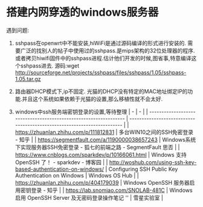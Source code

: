 # 搭建内网穿透的windows服务器

遇到问题:
1. sshpass在openwrt中不能安装,hiWiFi是通过源码编译的形式进行安装的.
   需要广泛的找别人的帖子中使用过的sshpass.是mips架构的32位处理器的程序.或者拷贝hiwifi固件中的sshpass进程.估计他们开发的时候,图省事,特意编译这个sshpass进去.
   源码:wget http://sourceforge.net/projects/sshpass/files/sshpass/1.05/sshpass-1.05.tar.gz

2. 路由器DHCP模式下,ip不固定.
   光猫的DHCP没有特定的MAC地址绑定IP的功能.并且这个系统如果依赖于光猫的设置,那么移植性就不会太好.

3. windows中ssh服务端密钥登录的设置,等待整理
   | -                                                                | -                                                                       |
   | ---------------------------------------------------------------- | ----------------------------------------------------------------------- |
   | https://zhuanlan.zhihu.com/p/111812831                           | 多台WIN10之间的SSH免密登录 - 知乎                                       |
   | https://segmentfault.com/a/1190000038657243                      | Windows系统下实现服务器SSH免密登录 - 狐七的前端之路 - SegmentFault 思否 |
   | https://www.cnblogs.com/sparkdev/p/10166061.html                 | Windows 支持 OpenSSH 了！ - sparkdev - 博客园                           |
   | http://woshub.com/using-ssh-key-based-authentication-on-windows/ | Configuring SSH Public Key Authentication on Windows                    | Windows OS Hub |
   | https://zhuanlan.zhihu.com/p/404179039                           | Windows OpenSSH 服务器启用密钥登录 - 知乎                               |
   | https://lab.snomiao.com/SNOLAB-481C                              | Windows 启用 OpenSSH Server 及无密码登录操作笔记 ''                     | 雪星实验室     |